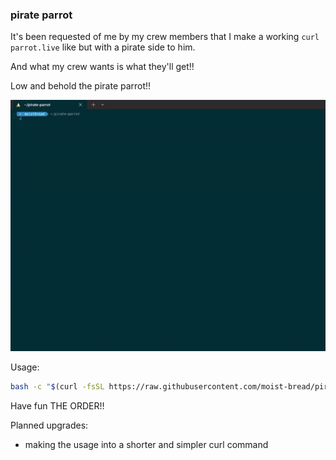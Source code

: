### pirate parrot

It's been requested of me by my crew members that I make a working `curl parrot.live` like but with a pirate side to him.

And what my crew wants is what they'll get!!

Low and behold the pirate parrot!!

![preview](media/pirate_parrot_demo.gif)

Usage:
```bash
bash -c "$(curl -fsSL https://raw.githubusercontent.com/moist-bread/pirate-parrot/main/pirate.sh)" 
```

Have fun THE ORDER!!

Planned upgrades:
- making the usage into a shorter and simpler curl command
